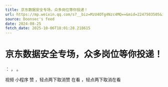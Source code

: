 ```yaml
---
title: 京东数据安全专场，众多岗位等你投递！
url: https://mp.weixin.qq.com/s?__biz=MzU4OTg4Nzc4MQ==&mid=2247503505&idx=1&sn=c79fc143994980485926d6e4d5fd125d
source: Doonsec's feed
date: 2024-08-25
fetch_date: 2025-10-06T18:01:28.218615
---
```


# 京东数据安全专场，众多岗位等你投递！

：
，
。

视频
小程序
赞
，轻点两下取消赞
在看
，轻点两下取消在看